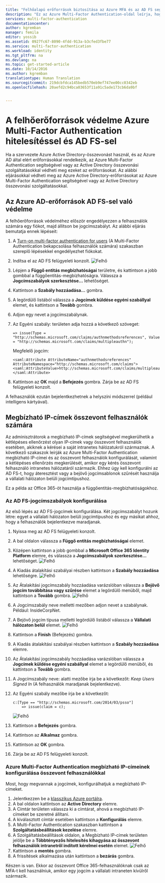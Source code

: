 ```yaml
---
title: "Felhőalapú erőforrások biztosítása az Azure MFA és az AD FS segítségével"
description: "Ez az Azure Multi-Factor Authentication-oldal leírja, hogyan kezdheti el az Azure MFA és az AD FS használatát a felhőben."
services: multi-factor-authentication
documentationcenter: 
author: kgremban
manager: femila
editor: yossib
ms.assetid: 0927fc67-8090-4fdd-913a-b3cfed3fbe77
ms.service: multi-factor-authentication
ms.workload: identity
ms.tgt_pltfrm: na
ms.devlang: na
ms.topic: get-started-article
ms.date: 10/14/2016
ms.author: kgremban
translationtype: Human Translation
ms.sourcegitcommit: 219dcbfdca145bedb570eb9ef747ee00cc0342eb
ms.openlocfilehash: 20aefd2c94bca03653f11a91c5ade173cb6da9bf


---
```

# <a name="securing-cloud-resources-with-azure-multifactor-authentication-and-ad-fs"></a>A felhőerőforrások védelme Azure Multi-Factor Authentication hitelesítéssel és AD FS-sel
Ha a szervezete Azure Active Directory-összevonást használ, és az Azure AD által elért erőforrásokkal rendelkezik, az Azure Multi-Factor Authentication segítségével vagy az Active Directory összevonási szolgáltatásokkal védheti meg ezeket az erőforrásokat. Az alábbi eljárásokkal védheti meg az Azure Active Directory-erőforrásokat az Azure Multi-Factor Authentication segítségével vagy az Active Directory összevonási szolgáltatásokkal.

## <a name="secure-azure-ad-resources-using-ad-fs"></a>Az Azure AD-erőforrások AD FS-sel való védelme
A felhőerőforrások védelméhez először engedélyezzen a felhasználók számára egy fiókot, majd állítson be jogcímszabályt. Az alábbi eljárás bemutatja ennek lépéseit:

1. A [Turn-on multi-factor authentication for users](multi-factor-authentication-get-started-cloud.md#turn-on-multi-factor-authentication-for-users) (A Multi-Factor Authentication bekapcsolása felhasználók számára) szakaszban szereplő lépésekkel engedélyezhet fiókokat.
2. Indítsa el az AD FS felügyeleti konzolt.
   ![Felhő](./media/multi-factor-authentication-get-started-adfs-cloud/adfs1.png)
3. Lépjen a **Függő entitás megbízhatóságai** területre, és kattintson a jobb gombbal a függőentitás-megbízhatóságra. Válassza a **Jogcímszabályok szerkesztése...** lehetőséget.
4. Kattintson a **Szabály hozzáadása...** gombra.
5. A legördülő listából válassza a **Jogcímek küldése egyéni szabállyal** elemet, és kattintson a **Tovább** gombra.
6. Adjon egy nevet a jogcímszabálynak.
7. Az Egyéni szabály: területen adja hozzá a következő szöveget:
   
    ```
    => issue(Type = "http://schemas.microsoft.com/claims/authnmethodsreferences", Value = "http://schemas.microsoft.com/claims/multipleauthn");
    ```
   
    Megfelelő jogcím:
   
    ```
    <saml:Attribute AttributeName="authnmethodsreferences" AttributeNamespace="http://schemas.microsoft.com/claims">
    <saml:AttributeValue>http://schemas.microsoft.com/claims/multipleauthn</saml:AttributeValue>
    </saml:Attribute>
    ```
8. Kattintson az **OK** majd a **Befejezés** gombra. Zárja be az AD FS felügyeleti konzolt.

A felhasználók ezután bejelentkezhetnek a helyszíni módszerrel (például intelligens kártyával).

## <a name="trusted-ips-for-federated-users"></a>Megbízható IP-címek összevont felhasználók számára
Az adminisztrátorok a megbízható IP-címek segítségével megkerülhetik a kétlépéses ellenőrzést olyan IP-címek vagy összevont felhasználók esetében, akiknek a kérései a saját intranetes hálózatukról származnak. A következő szakaszok leírják az Azure Multi-Factor Authentication megbízható IP-címei és az összevont felhasználók konfigurálását, valamint a kétlépéses ellenőrzés megkerülését, amikor egy kérés összevont felhasználó intranetes hálózatáról származik. Ehhez úgy kell konfigurálni az AD FS-t, hogy áteresztést vagy a bejövő jogcímsablonok szűrését használja a vállalati hálózaton belüli jogcímtípushoz.

Ez a példa az Office 365-öt használja a függőentitás-megbízhatóságokhoz.

### <a name="configure-the-ad-fs-claims-rules"></a>Az AD FS-jogcímszabályok konfigurálása
Az első lépés az AD FS-jogcímek konfigurálása. Két jogcímszabályt hozunk létre: egyet a vállalati hálózaton belüli jogcímtípushoz és egy másikat ahhoz, hogy a felhasználók bejelentkezve maradjanak.

1. Nyissa meg az AD FS felügyeleti konzolt.
2. A bal oldalon válassza a **Függő entitás megbízhatóságai** elemet.
3. Középen kattintson a jobb gombbal a **Microsoft Office 365 Identity Platform** elemre, és válassza a **Jogcímszabályok szerkesztése…** lehetőséget.
   ![Felhő](./media/multi-factor-authentication-get-started-adfs-cloud/trustedip1.png)
4. A Kiadás átalakítási szabályai részben kattintson a **Szabály hozzáadása** lehetőségre.
   ![Felhő](./media/multi-factor-authentication-get-started-adfs-cloud/trustedip2.png)
5. Az Átalakítási jogcímszabály hozzáadása varázslóban válassza a **Bejövő jogcím továbbítása vagy szűrése** elemet a legördülő menüből, majd kattintson a **Tovább** gombra.
   ![Felhő](./media/multi-factor-authentication-get-started-adfs-cloud/trustedip3.png)
6. A Jogcímszabály neve melletti mezőben adjon nevet a szabálynak. Például: InsideCorpNet.
7. A Bejövő jogcím típusa melletti legördülő listából válassza a **Vállalati hálózaton belül** elemet.
   ![Felhő](./media/multi-factor-authentication-get-started-adfs-cloud/trustedip4.png)
8. Kattintson a **Finish** (Befejezés) gombra.
9. A Kiadás átalakítási szabályai részben kattintson a **Szabály hozzáadása** elemre.
10. Az Átalakítási jogcímszabály hozzáadása varázslóban válassza a **Jogcímek küldése egyéni szabállyal** elemet a legördülő menüből, és kattintson a **Tovább** gombra.
11. A Jogcímszabály neve: alatti mezőbe írja be a következőt: *Keep Users Signed In* (A felhasználók maradjanak bejelentkezve).
12. Az Egyéni szabály mezőbe írja be a következőt:
    
        c:[Type == "http://schemas.microsoft.com/2014/03/psso"]
            => issue(claim = c);
    ![Felhő](./media/multi-factor-authentication-get-started-adfs-cloud/trustedip5.png)
13. Kattintson a **Befejezés** gombra.
14. Kattintson az **Alkalmaz** gombra.
15. Kattintson az **OK** gombra.
16. Zárja be az AD FS felügyeleti konzolt.

### <a name="configure-azure-multifactor-authentication-trusted-ips-with-federated-users"></a>Azure Multi-Factor Authentication megbízható IP-címeinek konfigurálása összevont felhasználókkal
Most, hogy megvannak a jogcímek, konfigurálhatjuk a megbízható IP-címeket.

1. Jelentkezzen be a [klasszikus Azure portálra](https://manage.windowsazure.com).
2. A bal oldalon kattintson az **Active Directory** elemre.
3. A Címtár területen válassza ki a címtárat, ahová a megbízható IP-címeket be szeretné állítani.
4. A kiválasztott címtár esetében kattintson a **Konfigurálás** elemre.
5. A Multi-Factor Authentication szakaszban kattintson a **Szolgáltatásbeállítások kezelése** elemre.
6. A Szolgáltatásbeállítások oldalon, a Megbízható IP-címek területen jelölje be a **Többtényezős hitelesítés kihagyása az összevont felhasználók intranetről indított kérelmei esetén** elemet.
   ![Felhő](./media/multi-factor-authentication-get-started-adfs-cloud/trustedip6.png)
7. Kattintson a **mentés** gombra.
8. A frissítések alkalmazása után kattintson a **bezárás** gombra.

Készen is van. Ekkor az összevont Office 365-felhasználóknak csak az MFA-t kell használniuk, amikor egy jogcím a vállalati intraneten kívülről származik.




<!--HONumber=Nov16_HO2-->


